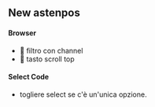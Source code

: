 ## New astenpos
#### Browser
- 🚀 filtro con channel
- 💄 tasto scroll top

#### Select Code
- togliere select se c'è un'unica opzione.

